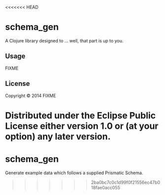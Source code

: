 <<<<<<< HEAD
# schema_gen

A Clojure library designed to ... well, that part is up to you.

## Usage

FIXME

## License

Copyright © 2014 FIXME

Distributed under the Eclipse Public License either version 1.0 or (at
your option) any later version.
=======
schema_gen
==========

Generate example data which follows a supplied Prismatic Schema.
>>>>>>> 2ba0bc7c0c1d99f0f21556ec47b018fae0acc055
